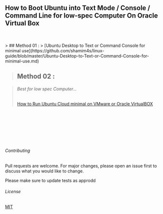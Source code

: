 ## How to Boot Ubuntu into Text Mode / Console / Command Line for low-spec Computer On Oracle Virtual Box
<br />
<br />
> ## Method 01 : 
> [Ubuntu Desktop to Text or Command Console for minimal use](https://github.com/shamim4s/linux-guide/blob/master/Ubuntu-Desktop-to-Text-or-Command-Console-for-minimal-use.md)

> ## Method 02 :

> ###### Best for low spec Computer...
> [How to Run Ubuntu Cloud minimal on VMware or Oracle VirtualBOX](https://github.com/shamim4s/linux-guide/blob/master/Ubuntu-Cloud-for-oracle-virtualBox.md)
<br />
<br />



<br />



<br />



<br />



<br />


###### Contributing
Pull requests are welcome. For major changes, please open an issue first to discuss what you would like to change.

Please make sure to update tests as approdd

###### License
[MIT](https://choosealicense.com/licenses/mit/)